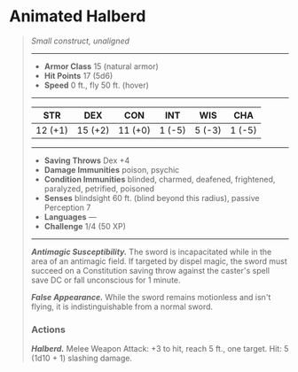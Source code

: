 # Animated Halberd
>*Small construct, unaligned*
>___
>- **Armor Class** 15 (natural armor)
>- **Hit Points** 17 (5d6)
>- **Speed** 0 ft., fly 50 ft. (hover)
>___
>|STR|DEX|CON|INT|WIS|CHA|
>|:---:|:---:|:---:|:---:|:---:|:---:|
>|12 (+1)|15 (+2)|11 (+0)|1 (-5)|5 (-3)|1 (-5)|
>___
>- **Saving Throws** Dex +4
>- **Damage Immunities** poison, psychic
>- **Condition Immunities** blinded, charmed, deafened, frightened, paralyzed, petrified, poisoned
>- **Senses** blindsight 60 ft. (blind beyond this radius), passive Perception 7
>- **Languages** —
>- **Challenge** 1/4 (50 XP)
>___
>***Antimagic Susceptibility.*** The sword is incapacitated while in the area of an antimagic field. If targeted by dispel magic, the sword must succeed on a Constitution saving throw against the caster's spell save DC or fall unconscious for 1 minute.  
>
>***False Appearance.*** While the sword remains motionless and isn't flying, it is indistinguishable from a normal sword.  
>
>### Actions
>***Halberd.*** Melee Weapon Attack: +3 to hit, reach 5 ft., one target. Hit: 5 (1d10 + 1) slashing damage.